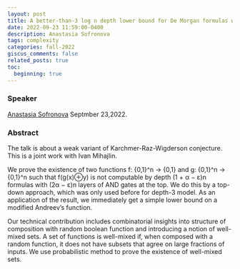 ```yaml
---
layout: post
title: A better-than-3 log n depth lower bound for De Morgan formulas with restrictions on top gates
date: 2022-09-23 11:59:00-0400
description: Anastasia Sofronova
tags: complexity
categories: fall-2022
giscus_comments: false
related_posts: true
toc:
  beginning: true
---
```


### Speaker 

[Anastasia Sofronova](http://asofronova.com)
Septmber 23,2022. 


### Abstract

The talk is about a weak variant of Karchmer-Raz-Wigderson conjecture. This is a joint work with Ivan Mihajlin. 

We prove the existence of two functions f: {0,1}^n → {0,1} and g: {0,1}^n → {0,1}^n such that f(g(x)⊕y) is not computable by depth (1 + α − ε)n formulas with (2α − ε)n layers of AND gates at the top. We do this by a top-down approach, which was only used before for depth-3 model. As an application of the result, we immediately get a simple lower bound on a modified Andreev’s function.

Our technical contribution includes combinatorial insights into structure of composition with random boolean function and introducing a notion of well-mixed sets. A set of functions is well-mixed if, when composed with a random function, it does not have subsets that agree on large fractions of inputs. We use probabilistic method to prove the existence of well-mixed sets.
